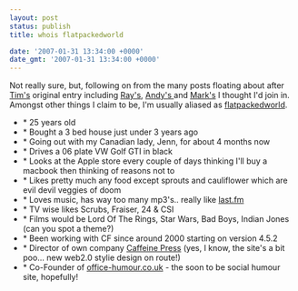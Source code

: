 ```yaml
---
layout: post
status: publish
title: whois flatpackedworld

date: '2007-01-31 13:34:00 +0000'
date_gmt: '2007-01-31 13:34:00 +0000'
---
```

Not really sure, but, following on from the many posts floating about after <a href="http://www.buntel.com/blog/index.cfm?mode=entry&entry=54DB3FFD-4E22-1671-5BDCF74737695F12">Tim's</a> original entry including <a href="http://ray.camdenfamily.com/index.cfm/2007/1/26/thisDeveloper-Persona">Ray's</a>, <a href="http://www.andyjarrett.co.uk/andy/blog/index.cfm/2007/1/25/What-you-dont-want-to-know-about-me">Andy's </a> and <a href="http://www.markdrew.co.uk/blog/index.cfm/2007/1/25/Introducingme">Mark's</a> I thought I'd join in. Amongst other things I claim to be, I'm usually aliased as <a href="http://claimid.com/flatpackedworld">flatpackedworld</a>.
<ul>
<li>* 25 years old</li>
<li>* Bought a 3 bed house just under 3 years ago</li>
<li>* Going out with my Canadian lady, Jenn, for about 4 months now</li>
<li>* Drives a 06 plate VW Golf GTI in black</li>
<li>* Looks at the Apple store every couple of days thinking I'll buy a macbook then thinking of reasons not to</li>
<li>* Likes pretty much any food except sprouts and cauliflower which are evil devil veggies of doom</li>
<li>* Loves music, has way too many mp3's.. really like <a href="http://last.fm/user/fpw">last.fm</a></li>
<li>* TV wise likes Scrubs, Fraiser, 24 & CSI
</li>
<li>* Films would be Lord Of The Rings, Star Wars, Bad Boys, Indian Jones (can you spot a theme?)</li>
<li>* Been working with CF since around 2000 starting on version 4.5.2</li>
<li>* Director of own company <a href="http://www.caffeinepress.co.uk">Caffeine Press</a> (yes, I know, the site's a bit poo... new web2.0 stylie design on route!)</li>
<li>* Co-Founder of <a href="http://www.office-humour.co.uk">office-humour.co.uk</a>  - the soon to be social humour site, hopefully!</li>
</ul>
